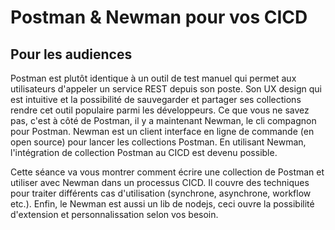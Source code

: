 # Postman & Newman pour vos CICD

## Pour les audiences

Postman est plutôt identique à un outil de test manuel qui permet aux utilisateurs d'appeler un service REST depuis son poste. Son UX design qui est intuitive et la possibilité de sauvegarder et partager ses collections rendre cet outil populaire parmi les développeurs. Ce que vous ne savez pas, c'est à côté de Postman, il y a maintenant Newman, le cli compagnon pour Postman. Newman est un client interface en ligne de commande (en open source) pour lancer les collections Postman. En utilisant Newman, l'intégration de collection Postman au CICD est devenu possible.

Cette séance va vous montrer comment écrire une collection de Postman et utiliser avec Newman dans un processus CICD. Il couvre des techniques pour traiter différents cas d'utilisation (synchrone, asynchrone, workflow etc.). Enfin, le Newman est aussi un lib de nodejs, ceci ouvre la possibilité d'extension et personnalissation selon vos besoin.
